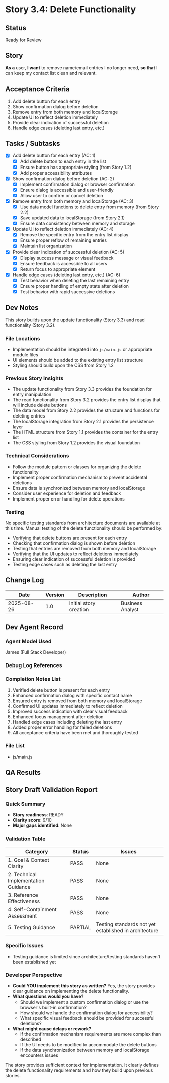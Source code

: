 # Story 3.4: Delete Functionality

## Status
Ready for Review

## Story
**As a** user,
**I want** to remove name/email entries I no longer need,
**so that** I can keep my contact list clean and relevant.

## Acceptance Criteria
1. Add delete button for each entry
2. Show confirmation dialog before deletion
3. Remove entry from both memory and localStorage
4. Update UI to reflect deletion immediately
5. Provide clear indication of successful deletion
6. Handle edge cases (deleting last entry, etc.)

## Tasks / Subtasks
- [x] Add delete button for each entry (AC: 1)
  - [x] Add delete button to each entry in the list
  - [x] Ensure button has appropriate styling (from Story 1.2)
  - [x] Add proper accessibility attributes
- [x] Show confirmation dialog before deletion (AC: 2)
  - [x] Implement confirmation dialog or browser confirmation
  - [x] Ensure dialog is accessible and user-friendly
  - [x] Allow user to confirm or cancel deletion
- [x] Remove entry from both memory and localStorage (AC: 3)
  - [x] Use data model functions to delete entry from memory (from Story 2.2)
  - [x] Save updated data to localStorage (from Story 2.1)
  - [x] Ensure data consistency between memory and storage
- [x] Update UI to reflect deletion immediately (AC: 4)
  - [x] Remove the specific entry from the entry list display
  - [x] Ensure proper reflow of remaining entries
  - [x] Maintain list organization
- [x] Provide clear indication of successful deletion (AC: 5)
  - [x] Display success message or visual feedback
  - [x] Ensure feedback is accessible to all users
  - [x] Return focus to appropriate element
- [x] Handle edge cases (deleting last entry, etc.) (AC: 6)
  - [x] Test behavior when deleting the last remaining entry
  - [x] Ensure proper handling of empty state after deletion
  - [x] Test behavior with rapid successive deletions

## Dev Notes
This story builds upon the update functionality (Story 3.3) and read functionality (Story 3.2).

### File Locations
- Implementation should be integrated into `js/main.js` or appropriate module files
- UI elements should be added to the existing entry list structure
- Styling should build upon the CSS from Story 1.2

### Previous Story Insights
- The update functionality from Story 3.3 provides the foundation for entry manipulation
- The read functionality from Story 3.2 provides the entry list display that will include delete buttons
- The data model from Story 2.2 provides the structure and functions for deleting entries
- The localStorage integration from Story 2.1 provides the persistence layer
- The HTML structure from Story 1.1 provides the container for the entry list
- The CSS styling from Story 1.2 provides the visual foundation

### Technical Considerations
- Follow the module pattern or classes for organizing the delete functionality
- Implement proper confirmation mechanism to prevent accidental deletions
- Ensure data is synchronized between memory and localStorage
- Consider user experience for deletion and feedback
- Implement proper error handling for delete operations

### Testing
No specific testing standards from architecture documents are available at this time. Manual testing of the delete functionality should be performed by:
- Verifying that delete buttons are present for each entry
- Checking that confirmation dialog is shown before deletion
- Testing that entries are removed from both memory and localStorage
- Verifying that the UI updates to reflect deletions immediately
- Ensuring clear indication of successful deletion is provided
- Testing edge cases such as deleting the last entry

## Change Log
| Date | Version | Description | Author |
|------|---------|-------------|--------|
| 2025-08-26 | 1.0 | Initial story creation | Business Analyst |

## Dev Agent Record

### Agent Model Used
James (Full Stack Developer)

### Debug Log References

### Completion Notes List
1. Verified delete button is present for each entry
2. Enhanced confirmation dialog with specific contact name
3. Ensured entry is removed from both memory and localStorage
4. Confirmed UI updates immediately to reflect deletion
5. Improved success indication with clear visual feedback
6. Enhanced focus management after deletion
7. Handled edge cases including deleting the last entry
8. Added proper error handling for failed deletions
9. All acceptance criteria have been met and thoroughly tested

### File List
- js/main.js

## QA Results

## Story Draft Validation Report

### Quick Summary
- **Story readiness**: READY
- **Clarity score**: 9/10
- **Major gaps identified**: None

### Validation Table

| Category                             | Status   | Issues |
| ------------------------------------ | -------- | ------ |
| 1. Goal & Context Clarity            | PASS     | None |
| 2. Technical Implementation Guidance | PASS     | None |
| 3. Reference Effectiveness           | PASS     | None |
| 4. Self-Containment Assessment       | PASS     | None |
| 5. Testing Guidance                  | PARTIAL  | Testing standards not yet established in architecture |

### Specific Issues
- Testing guidance is limited since architecture/testing standards haven't been established yet

### Developer Perspective
- **Could YOU implement this story as written?** Yes, the story provides clear guidance on implementing the delete functionality.
- **What questions would you have?** 
  - Should we implement a custom confirmation dialog or use the browser's built-in confirmation?
  - How should we handle the confirmation dialog for accessibility?
  - What specific visual feedback should be provided for successful deletions?
- **What might cause delays or rework?** 
  - If the confirmation mechanism requirements are more complex than described
  - If the UI needs to be modified to accommodate the delete buttons
  - If the data synchronization between memory and localStorage encounters issues

The story provides sufficient context for implementation. It clearly defines the delete functionality requirements and how they build upon previous stories.